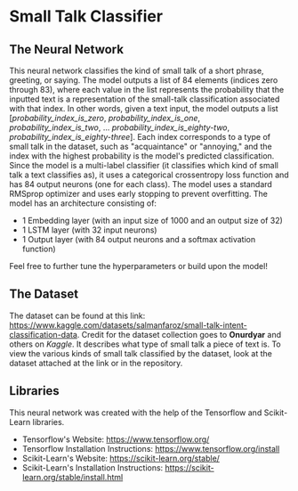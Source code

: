 # Small Talk Classifier

## The Neural Network
This neural network classifies the kind of small talk of a short phrase, greeting, or saying. The model outputs a list of 84 elements (indices zero through 83), where each value in the list represents the probability that the inputted text is a representation of the small-talk classification associated with that index. In other words, given a text input, the model outputs a list [*probability_index_is_zero*, *probability_index_is_one*, *probability_index_is_two*, ... *probability_index_is_eighty-two*, *probability_index_is_eighty-three*]. Each index corresponds to a type of small talk in the dataset, such as "acquaintance" or "annoying," and the index with the highest probability is the model's predicted classification. Since the model is a multi-label classifier (it classifies which kind of small talk a text classifies as), it uses a categorical crossentropy loss function and has 84 output neurons (one for each class). The model uses a standard RMSprop optimizer and uses early stopping to prevent overfitting. The model has an architecture consisting of:
- 1 Embedding layer (with an input size of 1000 and an output size of 32) 
- 1 LSTM layer (with 32 input neurons)
- 1 Output layer (with 84 output neurons and a softmax activation function)

Feel free to further tune the hyperparameters or build upon the model!

## The Dataset
The dataset can be found at this link: https://www.kaggle.com/datasets/salmanfaroz/small-talk-intent-classification-data. Credit for the dataset collection goes to **Onurdyar** and others on *Kaggle*. It describes what type of small talk a piece of text is. To view the various kinds of small talk classified by the dataset, look at the dataset attached at the link or in the repository.

## Libraries
This neural network was created with the help of the Tensorflow and Scikit-Learn libraries.
- Tensorflow's Website: https://www.tensorflow.org/
- Tensorflow Installation Instructions: https://www.tensorflow.org/install
- Scikit-Learn's Website: https://scikit-learn.org/stable/
- Scikit-Learn's Installation Instructions: https://scikit-learn.org/stable/install.html
